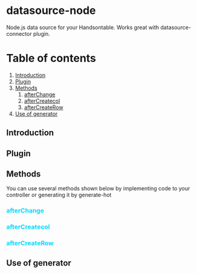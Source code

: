 # datasource-node
Node.js data source for your Handsontable. Works great with datasource-connector plugin.

# Table of contents
1. [Introduction](#introduction)
2. [Plugin](#plugin)
3. [Methods](#methods)
    1. [afterChange](#afterChange)
    2. [afterCreatecol](#afterCreatecol)
    3. [afterCreateRow](#afterCreateRow)
4. [Use of generator](#generator)

## Introduction <a name="introduction"></a>

## Plugin <a name="plugin"></a>

## Methods <a name="methods"></a>
You can use several methods shown below by implementing code to your controller or generating it by generate-hot

### <span style="color:#00d8ff">afterChange</span> <a name="afterChange"></a>


### <span style="color:#00d8ff">afterCreatecol</span> <a name="afterCreatecol"></a>


### <span style="color:#00d8ff">afterCreateRow</span> <a name="afterCreateRow"></a>


## Use of generator <a name="generator"></a>
